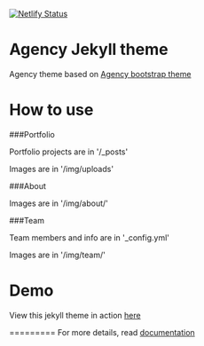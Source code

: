 [![Netlify Status](https://api.netlify.com/api/v1/badges/577b0e8d-ba58-4214-9d37-75d6a7b5f18d/deploy-status)](https://app.netlify.com/sites/musing-bhaskara-00bac8/deploys)

Agency Jekyll theme
====================

Agency theme based on [Agency bootstrap theme ](https://startbootstrap.com/template-overviews/agency/)

# How to use

###Portfolio 

Portfolio projects are in '/_posts'

Images are in '/img/uploads'

###About

Images are in '/img/about/'

###Team

Team members and info are in '_config.yml'

Images are in '/img/team/'


# Demo

View this jekyll theme in action [here](https://y7kim.github.io/agency-jekyll-theme)

=========
For more details, read [documentation](http://jekyllrb.com/)

